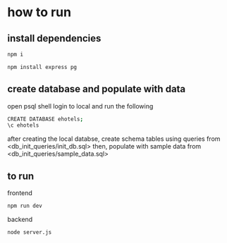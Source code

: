 # how to run
## install dependencies
```bash
npm i
```
```bash
npm install express pg
```

## create database and populate with data
open psql shell login to local and run the following
```bash
CREATE DATABASE ehotels;
\c ehotels
```
after creating the local databse, create schema tables using queries from <db_init_queries/init_db.sql>
then, populate with sample data from <db_init_queries/sample_data.sql>

## to run
frontend
```bash
npm run dev
```
backend
```bash
node server.js
```

